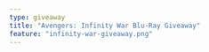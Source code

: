 ```yaml
---
type: giveaway
title: "Avengers: Infinity War Blu-Ray Giveaway"
feature: "infinity-war-giveaway.png"
---
```

